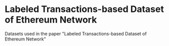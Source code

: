 # Labeled Transactions-based Dataset of Ethereum Network
 Datasets used in the paper "Labeled Transactions-based Dataset of Ethereum Network"
